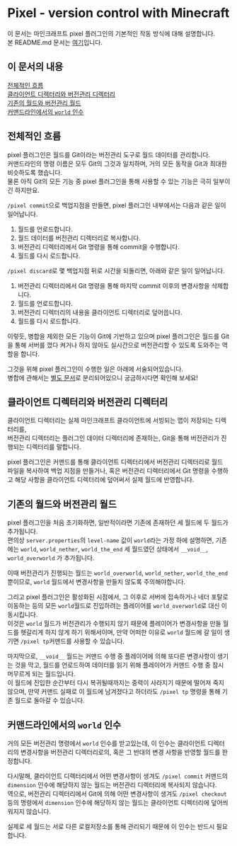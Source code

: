 # Pixel - version control with Minecraft
이 문서는 마인크래프트 pixel 플러그인의 기본적인 작동 방식에 대해 설명합니다.  
본 README.md 문서는 [여기](/README.md)입니다.

## 이 문서의 내용
[전체적인 흐름](#전체적인-흐름)  
[클라이언트 디렉터리와 버전관리 디렉터리](#클라이언트-디렉터리와-버전관리-디렉터리)  
[기존의 월드와 버전관리 월드](#기존의-월드와-버전관리-월드)  
[커맨드라인에서의 `world` 인수](#커맨드라인에서의-world-인수)

## 전체적인 흐름
pixel 플러그인은 월드를 Git이라는 버전관리 도구로 월드 데이터를 관리합니다.  
커맨드라인의 명령 이름은 모두 Git의 그것과 일치하며, 거의 모든 동작을 Git과 최대한 비슷하도록 했습니다.  
물론 아직 Git의 모든 기능 중 pixel 플러그인을 통해 사용할 수 있는 기능은 극히 일부이긴 하지만요.  
  
`/pixel commit`으로 백업지점을 만들면, pixel 플러그인 내부에서는 다음과 같은 일이 일어납니다.
1. 월드를 언로드합니다.
2. 월드 데이터를 버전관리 디렉터리로 복사합니다.
3. 버전관리 디렉터리에서 Git 명령을 통해 commit을 수행합니다.
4. 월드를 다시 로드합니다.
  
`/pixel discard`로 몇 백업지점 뒤로 시간을 되돌리면, 아래와 같은 일이 일어납니다.
1. 버전관리 디렉터리에서 Git 명령을 통해 마지막 commit 이후의 변경사항을 삭제합니다.
2. 월드를 언로드합니다.
3. 버전관리 디렉터리의 내용을 클라이언트 디렉터리로 덮어씁니다.
4. 월드를 다시 로드합니다.
  
이렇듯, 병합을 제외한 모든 기능이 Git에 기반하고 있으며 pixel 플러그인은 월드를 Git을 통해 서버를 껐다 켜거나 하지 않아도 실시간으로 버전관리할 수 있도록 
도와주는 역할을 합니다.  
  
그것을 위해 pixel 플러그인이 수행한 일은 아래에 서술되어있습니다.  
병합에 관해서는 [별도 문서](/docs/MERGING_WORLDS.md)로 분리되어있으니 궁금하시다면 확인해 보세요!

## 클라이언트 디렉터리와 버전관리 디렉터리
클라이언트 디렉터리는 실제 마인크래프트 클라이언트에 서빙되는 맵이 저장되는 디렉터리를,   
버전관리 디렉터리는 플러그인 데이터 디렉터리에 존재하는, Git을 통해 버전관리가 진행되는 디렉터리를 말합니다.  
  
pixel 플러그인은 커맨드를 통해 클라이언트 디렉터리에서 버전관리 디렉터리로 월드 파일을 복사하여 
백업 지점을 만들거나, 혹은 버전관리 디렉터리에서 Git 명령을 수행하고 해당 사항을 클라이언트 디렉터리에 덮어써서
실제 월드에 반영합니다.  
  
## 기존의 월드와 버전관리 월드
pixel 플러그인을 처음 초기화하면, 일반적이라면 기존에 존재하던 세 월드에 두 월드가 추가됩니다.  
편의상 `server.properties`의 `level-name` 값이 `world`라는 가정 하에 설명하면, 기존에는 
`world`, `world_nether`, `world_the_end` 세 월드였던 상태에서 `__void__`, `world_overworld` 가 추가됩니다.  
  
이때 버전관리가 진행되는 월드는 `world_overworld`, `world_nether`, `world_the_end` 뿐이므로, `world` 월드에서 변경사항을 만들지 않도록 주의해야합니다.
    
그리고 pixel 플러그인은 활성화된 시점에서, 그 이후로 서버에 접속하거나 네더 포탈로 이동하는 등의
모든 `world`월드로 진입하려는 플레이어를 `world_overworld`로 대신 이동시킵니다.  
이것은 `world` 월드가 버전관리가 수행되지 않기 때문에 플레이어가 변경사항을 만들 월드를 헷갈리게 하지 않게 하기 위해서이며,
만약 어떠한 이유로 `world` 월드에 갈 일이 생기면 `/pixel tp`커맨드를 사용할 수 있습니다.  
  
마지막으로, `__void__` 월드는 커맨드 수행 중 플레이어에 의해 또다른 변경사항이 생기는 것을 막고, 월드를 언로드하여 데이터를 읽기 위해
플레이어가 커맨드 수행 중 잠시 머무르게 되는 월드입니다.  
이 월드에 진입한 순간부터 다시 복귀될때까지는 중력이 사라지기 때문에 떨어져 죽지 않으며, 만약 커맨드 실패로 이 월드에 남겨졌다고 하더라도 
`/pixel tp` 명령을 통해 기존 월드로 돌아갈 수 있습니다.  
  
## 커맨드라인에서의 `world` 인수
거의 모든 버전관리 명령에서 `world` 인수를 받고있는데, 이 인수는 
클라이언트 디렉터리의 변경사항을 버전관리 디렉터리로의, 혹은 그 반대의 변경 사항을 반영할 월드를 한정합니다.  
  
다시말해, 클라이언트 디렉터리에서 어떤 변경사항이 생겨도 `/pixel commit` 커맨드의 `dimension` 인수에 해당하지 않는 월드는 버전관리 디렉터리에 복사되지 않습니다.  
역으로, 버전관리 디렉터리에서 Git에 의해 어떤 변경사항이 생겨도 `/pixel checkout` 등의 명령에서 `dimension` 인수에 해당하지 않는 월드는 클라이언트 디렉터리에 덮어씌워지지 않습니다.  
  
실제로 세 월드는 서로 다른 로컬저장소를 통해 관리되기 때문에 이 인수는 반드시 필요합니다.
  
